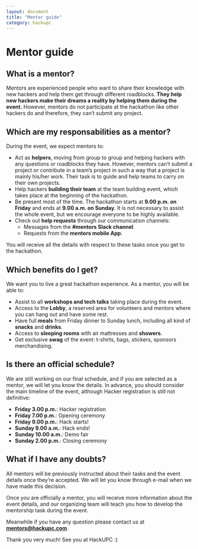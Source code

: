 ```yaml
---
layout: document
title: "Mentor guide"
category: hackupc
---
```

# Mentor guide

## What is a mentor?

Mentors are experienced people who want to share their knowledge with new hackers and help them get through different roadblocks. **They help new hackers make their dreams a reality by helping them during the event.** However, mentors do not participate at the hackathon like other hackers do and therefore, they can’t submit any project.

## Which are my responsabilities as a mentor?

During the event, we expect mentors to:

- Act as **helpers**, moving from group to group and helping hackers with any questions or roadblocks they have. However, mentors can’t submit a project or
contribute in a team’s project in such a way that a project is mainly his/her work. Their task is to guide and help teams to carry on their own projects.
- Help hackers **building their team** at the team building event, which takes place at the beginning of the hackathon.
- Be present most of the time. The hackathon starts at **9.00 p.m. on Friday** and ends at **9.00 a.m. on Sunday**. It is not necessary to assist the whole event, but we encourage everyone to be highly available.
- Check out **help requests** through our communication channels:
  - Messages from the **#mentors Slack channel**.
  - Requests from the **mentors mobile App**.

You will receive all the details with respect to these tasks once you get to the hackathon.

## Which benefits do I get?

We want you to live a great hackathon experience. As a mentor, you will be able to:

- Assist to all **workshops and tech talks** taking place during the event.
- Access to the **Lobby**, a reserved area for volunteers and mentors where you can hang out and have some rest.
- Have full **meals** from Friday dinner to Sunday lunch, including all kind of **snacks** and **drinks**.
- Access to **sleeping rooms** with air mattresses and **showers**.
- Get exclusive **swag** of the event: t-shirts, bags, stickers, sponsors merchandising.

## Is there an official schedule?

We are still working on our final schedule, and if you are selected as a mentor, we will let you know the details. In advance, you should consider the main timeline of the event, although Hacker registration is still not definitive:

- **Friday 3.00 p.m.**: Hacker registration
- **Friday 7.00 p.m.**: Opening ceremony
- **Friday 9.00 p.m.**: Hack starts!
- **Sunday 9.00 a.m.**: Hack ends!
- **Sunday 10.00 a.m.**: Demo fair
- **Sunday 2.00 p.m.**: Closing ceremony

## What if I have any doubts?

All mentors will be previously instructed about their tasks and the event details once they’re accepted. We will let you know through e-mail when we have made this decision.

Once you are officially a mentor, you will receive more information about the event details, and our organizing team will teach you how to develop the mentorship task during the event.

Meanwhile if you have any question please contact us at **[mentors@hackupc.com](mailto:mentors@hackupc.com)**.

Thank you very much! See you at HackUPC :)

